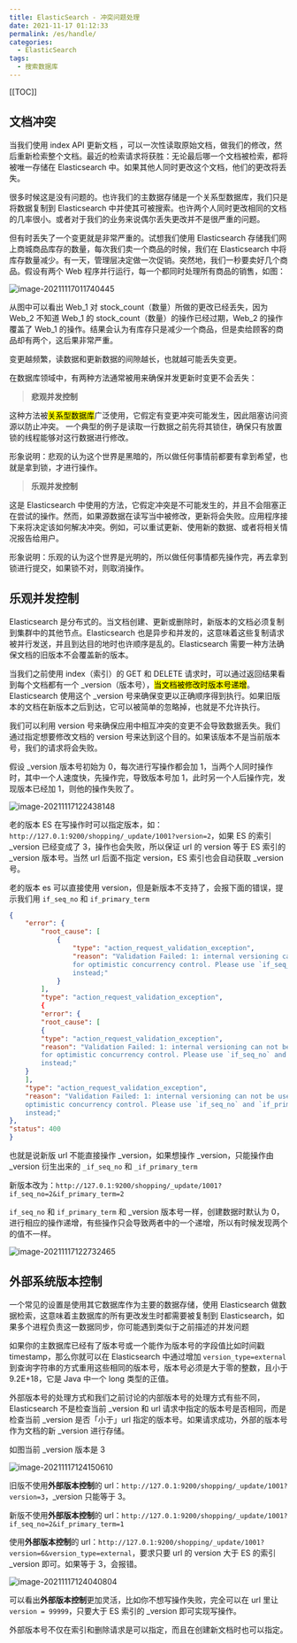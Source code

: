 ```yaml
---
title: ElasticSearch - 冲突问题处理
date: 2021-11-17 01:12:33
permalink: /es/handle/
categories:
  - ElasticSearch
tags: 
  - 搜索数据库
---
```


[[TOC]]



## 文档冲突

当我们使用 index API 更新文档 ，可以一次性读取原始文档，做我们的修改，然后重新检索整个文档。最近的检索请求将获胜：无论最后哪一个文档被检索，都将被唯一存储在 Elasticsearch 中。如果其他人同时更改这个文档，他们的更改将丢失。

很多时候这是没有问题的。也许我们的主数据存储是一个关系型数据库，我们只是将数据复制到 Elasticsearch 中并使其可被搜索。也许两个人同时更改相同的文档的几率很小。或者对于我们的业务来说偶尔丢失更改并不是很严重的问题。

但有时丢失了一个变更就是非常严重的。试想我们使用 Elasticsearch 存储我们网上商城商品库存的数量，每次我们卖一个商品的时候，我们在 Elasticsearch 中将库存数量减少。有一天，管理层决定做一次促销。突然地，我们一秒要卖好几个商品。假设有两个 Web 程序并行运行，每一个都同时处理所有商品的销售，如图：

![image-20211117011740445](https://fastly.jsdelivr.net/gh/Kele-Bingtang/static/img/ElasticSearch/20211117011741.png)

从图中可以看出 Web_1 对 stock_count（数量）所做的更改已经丢失，因为 Web_2 不知道 Web_1 的 stock_count（数量）的操作已经过期，Web_2 的操作覆盖了 Web_1 的操作。结果会认为有库存只是减少一个商品，但是卖给顾客的商品却有两个，这后果非常严重。

变更越频繁，读数据和更新数据的间隙越长，也就越可能丢失变更。

在数据库领域中，有两种方法通常被用来确保并发更新时变更不会丢失：

> **悲观并发控制**

这种方法被<mark>关系型数据库</mark>广泛使用，它假定有变更冲突可能发生，因此阻塞访问资源以防止冲突。 一个典型的例子是读取一行数据之前先将其锁住，确保只有放置锁的线程能够对这行数据进行修改。

形象说明：悲观的认为这个世界是黑暗的，所以做任何事情前都要有拿到希望，也就是拿到锁，才进行操作。

> **乐观并发控制**

这是 Elasticsearch 中使用的方法，它假定冲突是不可能发生的，并且不会阻塞正在尝试的操作。然而，如果源数据在读写当中被修改，更新将会失败。应用程序接下来将决定该如何解决冲突。例如，可以重试更新、使用新的数据、或者将相关情况报告给用户。

形象说明：乐观的认为这个世界是光明的，所以做任何事情都先操作完，再去拿到锁进行提交，如果锁不对，则取消操作。

## 乐观并发控制

Elasticsearch 是分布式的。当文档创建、更新或删除时，新版本的文档必须复制到集群中的其他节点。Elasticsearch 也是异步和并发的，这意味着这些复制请求被并行发送，并且到达目的地时也许顺序是乱的。Elasticsearch 需要一种方法确保文档的旧版本不会覆盖新的版本。

当我们之前使用 index（索引）的 GET 和 DELETE 请求时，可以通过返回结果看到每个文档都有一个 _version（版本号），<mark>当文档被修改时版本号递增</mark>。Elasticsearch 使用这个 _version 号来确保变更以正确顺序得到执行。如果旧版本的文档在新版本之后到达，它可以被简单的忽略掉，也就是不允许执行。

我们可以利用 version 号来确保应用中相互冲突的变更不会导致数据丢失。我们通过指定想要修改文档的 version 号来达到这个目的。如果该版本不是当前版本号，我们的请求将会失败。

假设 _version 版本号初始为 0，每次进行写操作都会加 1，当两个人同时操作时，其中一个人速度快，先操作完，导致版本号加 1，此时另一个人后操作完，发现版本已经加 1，则他的操作失败了。

![image-20211117122438148](https://fastly.jsdelivr.net/gh/Kele-Bingtang/static/img/ElasticSearch/20211117122439.png)

老的版本 ES 在写操作时可以指定版本，如：`http://127.0.1:9200/shopping/_update/1001?version=2`，如果 ES 的索引 _version 已经变成了 3，操作也会失败，所以保证 url 的 version 等于 ES 索引的 _version 版本号。当然 url 后面不指定 version，ES 索引也会自动获取 _version 号。

老的版本 es 可以直接使用 version，但是新版本不支持了，会报下面的错误，提示我们用 `if_seq_no` 和 `if_primary_term`

```json {24}
{
    "error": {
        "root_cause": [
            {
                "type": "action_request_validation_exception",
                "reason": "Validation Failed: 1: internal versioning can not be used 
                for optimistic concurrency control. Please use `if_seq_no` and `if_primary_term` 
                instead;"
            }
        ],
        "type": "action_request_validation_exception",
        {
        "error": {
        "root_cause": [
        {
        "type": "action_request_validation_exception",
        "reason": "Validation Failed: 1: internal versioning can not be used 
        for optimistic concurrency control. Please use `if_seq_no` and `if_primary_term` 
        instead;"
    }
    ],
    "type": "action_request_validation_exception",
    "reason": "Validation Failed: 1: internal versioning can not be used for 
    optimistic concurrency control. Please use `if_seq_no` and `if_primary_term` 
    instead;"
},
"status": 400
}
```

也就是说新版 url 不能直接操作 _version，如果想操作 _version，只能操作由 _version 衍生出来的 `_if_seq_no` 和 `_if_primary_term`

新版本改为：`http://127.0.1:9200/shopping/_update/1001?if_seq_no=2&if_primary_term=2`

`if_seq_no` 和 `if_primary_term` 和 _version 版本号一样，创建数据时默认为 0，进行相应的操作递增，有些操作只会导致两者中的一个递增，所以有时候发现两个的值不一样。

![image-20211117122732465](https://fastly.jsdelivr.net/gh/Kele-Bingtang/static/img/ElasticSearch/20211117122733.png)

## 外部系统版本控制

一个常见的设置是使用其它数据库作为主要的数据存储，使用 Elasticsearch 做数据检索，这意味着主数据库的所有更改发生时都需要被复制到 Elasticsearch，如果多个进程负责这一数据同步，你可能遇到类似于之前描述的并发问题

如果你的主数据库已经有了版本号或一个能作为版本号的字段值比如时间戳 timestamp，那么你就可以在 Elasticsearch 中通过增加 `version_type=external` 到查询字符串的方式重用这些相同的版本号，版本号必须是大于零的整数，且小于 9.2E+18，它是 Java 中一个 long 类型的正值。

外部版本号的处理方式和我们之前讨论的内部版本号的处理方式有些不同，Elasticsearch 不是检查当前 _version 和 url 请求中指定的版本号是否相同，而是检查当前 _version 是否「小于」url 指定的版本号。如果请求成功，外部的版本号作为文档的新 _version 进行存储。

如图当前 _version 版本是 3



![image-20211117124150610](https://fastly.jsdelivr.net/gh/Kele-Bingtang/static/img/ElasticSearch/20211117124154.png)

旧版不使用**外部版本控制**的 url：`http://127.0.1:9200/shopping/_update/1001?version=3`，_version 只能等于 3。

新版不使用**外部版本控制**的 url：`http://127.0.1:9200/shopping/_update/1001?if_seq_no=2&if_primary_term=1`

使用**外部版本控制**的 url：`http://127.0.1:9200/shopping/_update/1001?version=6&version_type=external`，要求只要 url 的 version 大于 ES 的索引 _version 即可。如果等于 3，会报错。

![image-20211117124040804](https://fastly.jsdelivr.net/gh/Kele-Bingtang/static/img/ElasticSearch/20211117124836.png)

可以看出**外部版本控制**更加灵活，比如你不想写操作失败，完全可以在 url 里让 `version = 99999`，只要大于 ES 索引的 _version 即可实现写操作。 

外部版本号不仅在索引和删除请求是可以指定，而且在创建新文档时也可以指定。
